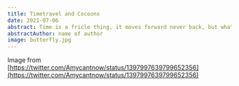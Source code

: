 ```yaml
---
title: Timetravel and Cocoons
date: 2021-07-06
abstract: Time is a fricle thing, it moves forward never back, but what if it did?
abstractAuthor: name of author
image: butterfly.jpg
---
```



Image from [https://twitter.com/Amycantnow/status/1397997639799652356](https://twitter.com/Amycantnow/status/1397997639799652356)
